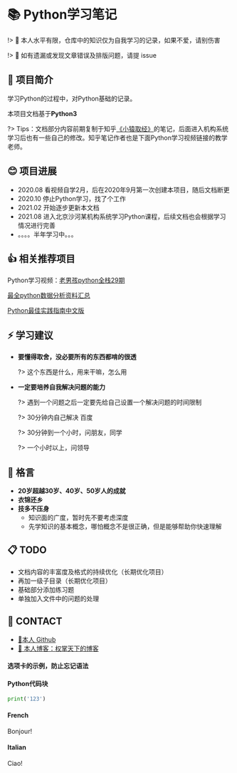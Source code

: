 # 📚 Python学习笔记

!> 🙏 本人水平有限，仓库中的知识仅为自我学习的记录，如果不爱，请别伤害

!> 🙏 如有遗漏或发现文章错误及排版问题，请提 issue



## 📃 项目简介

学习Python的过程中，对Python基础的记录。

本项目文档基于**Python3**

?> Tips：文档部分内容前期复制于知乎[《小猿取经》](https://zhuanlan.zhihu.com/c_1189883314197168128)的笔记，后面进入机构系统学习后也有一些自己的修改。知乎笔记作者也是下面Python学习视频链接的教学老师。



## 😊 项目进展
- 2020.08	看视频自学2月，后在2020年9月第一次创建本项目，随后文档断更
- 2020.10	停止Python学习，找了个工作
- 2021.02	开始逐步更新本文档
- 2021.08	进入北京沙河某机构系统学习Python课程，后续文档也会根据学习情况进行完善
- 。。。。半年学习中。。。



## 👍 相关推荐项目

Python学习视频：[老男孩python全栈29期](https://www.bilibili.com/video/BV1QE41147hU?p=5)

[最全python数据分析资料汇总](https://github.com/hi-weijun/PythonDataScience-Collections)

[Python最佳实践指南中文版](https://github.com/like-ycy/Python-Guide-CN)



## ⚡ 学习建议

- **要懂得取舍，没必要所有的东西都啃的很透**

  ?> 这个东西是什么，用来干嘛，怎么用

- **一定要培养自我解决问题的能力**

  ?> 遇到一个问题之后一定要先给自己设置一个解决问题的时间限制

  ?> 30分钟内自己解决  百度

  ?> 30分钟到一个小时，问朋友，同学

  ?> 一个小时以上，问领导



## 🌈 格言

- **20岁超越30岁、40岁、50岁人的成就**
- **衣锦还乡**
- **技多不压身**
  - 知识面的广度，暂时先不要考虑深度
  - 先学知识的基本概念，哪怕概念不是很正确，但是能够帮助你快速理解



## 📋 TODO

  - 文档内容的丰富度及格式的持续优化（长期优化项目）
  - 再加一级子目录（长期优化项目）
  - 基础部分添加练习题
  - 单独加入文件中的问题的处理



## 🙋‍ CONTACT

  - [🐙本人 Github](https://github.com/like-ycy)
  - [🔮 本人博客：权掌天下的博客](https://like-ycy.github.io/)

#### 选项卡的示例，防止忘记语法



<!-- tabs:start -->

####  **Python代码块**
```python
print('123')
```
#### **French**

Bonjour!

#### **Italian**

Ciao!

<!-- tabs:end -->
